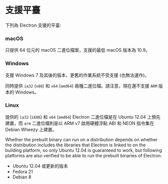 # 支援平臺

下列為 Electron 支援的平臺:

### macOS

只提供 64 位元的 macOS 二進位檔案，支援的最低 macOS 版本為 10.9。

### Windows

支援 Windows 7 及其後的版本，更舊的作業系統不受支援 (也無法運作)。

同時提供 `ia32` (`x86`) 和 `x64` (`amd64`) 兩種二進位檔。請注意，現在還不支援 `ARM` 版本的 Windows。

### Linux

提供的 `ia32` (`i686`) 和 `x64` (`amd64`) Electron 二進位檔是在 Ubuntu 12.04 上預先建置，而 `arm` 二進位檔則是以 ARM v7 啟用硬體浮點 ABI 和 NEON 指令集在 Debian Wheezy 上建置。

Whether the prebuilt binary can run on a distribution depends on whether the distribution includes the libraries that Electron is linked to on the building platform, so only Ubuntu 12.04 is guaranteed to work, but following platforms are also verified to be able to run the prebuilt binaries of Electron:

* Ubuntu 12.04 或更新的版本
* Fedora 21
* Debian 8